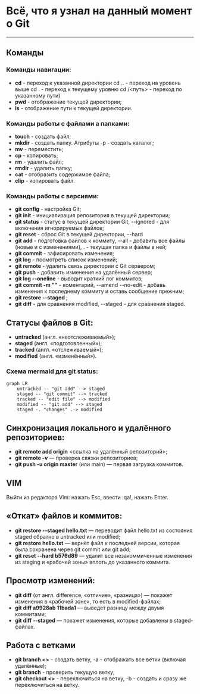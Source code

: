 # Всё, что я узнал на данный момент о Git
---
## Команды

### Команды навигации:
- **cd** - переход к указанной директории
  cd .. - переход на уровень выше
  cd . - переход к текущему уровню
  cd /<путь> - переход по указанному пути)
- **pwd** - отображение текущей директории;
- **ls** - отображение пути к текущей директории.

### Команды работы с файлами а папками:
- **touch** - создать файл;
- **mkdir** - создать папку. Атрибуты -p - создать каталог;
- **mv** - переместить;
- **cp** - копировать;
- **rm** - удалить файл;
- **rmdir** - удалить папку;
- **cat** - отобразить содержимое файла;
- **clip** - копировать файл.

### Команды работы с версиями:
- **git config** - настройка Git;
- **git init** - инициализация репозитория в текущей директории;
- **git status** - статус в текущей директории Git, --ignored - для включения игнорируемых файлов;
- **git reset** - сброс Git в текущей директории, --hard <hash commit>
- **git add** - подготовка файлов к коммиту, --all - добавить все файлы (новые и с изменениями), . - текущая папка и файлы в ней;
- **git commit** - зафисировать изменения;
- **git log** - посмотреть список изменений;
- **git remote** - удалить связь директории с Git сервером;
- **git push** - добавить изменения на удалённый сервер;
- **git log --oneline** - выводит краткий лог коммитов;
- **git commit -m ""** - коментарий, --amend --no-edit - добавь изменения к последнему коммиту и оставь сообщение прежним;
- **git restore --staged <file>**;
- **git diff** - для сравнения modified, --staged - для сравнения staged.

## Статусы файлов в Git:
- **untracked** (англ. «неотслеживаемый»);
- **staged** (англ. «подготовленный»);
- **tracked** (англ. «отслеживаемый»);
- **modified** (англ. «изменённый»).

### Схема mermaid для git status:
```mermaid
graph LR
    untracked -- "git add" --> staged
    staged -- "git commit" --> tracked
    tracked -- "edit file" --> modified
    modified -- "git add" --> staged
    staged -. "changes" .-> modified
```

## Синхронизация локального и удалённого репозиториев:
- **git remote add origin** <ссылка на удалённый репозиторий>;
- **git remote -v** — проверка связки репозиториев;
- **git push -u origin master** (или main) — первая загрузка коммитов.

## VIM

Выйти из редактора Vim: нажать Esc, ввести :qa!, нажать Enter.

## «Откат» файлов и коммитов:
- **git restore --staged hello.txt** — переводит файл hello.txt из состояния staged обратно в untracked или modified;
- **git restore hello.txt** — вернёт файл к последней версии, которая была сохранена через git commit или git add;
- **git reset --hard b576d89** — удалит все незакоммиченные изменения из staging и «рабочей зоны» вплоть до указанного коммита.

## Просмотр изменений:
- **git diff** (от англ. difference, «отличие», «разница») — покажет изменения в «рабочей зоне», то есть в modified-файлах;
- **git diff a9928ab 11bada1** — выведет разницу между двумя коммитами;
- **git diff --staged** — покажет изменения, которые добавлены в staged-файлах.

## Работа с ветками
- **git branch <>** - создать ветку, -a - отображать все ветки (включая удалённые);
- **git branch** - проверить текущую ветку;
- **git checkout <>** - переключиться на ветку, -b - создать и сразу же переключиться на ветку.
